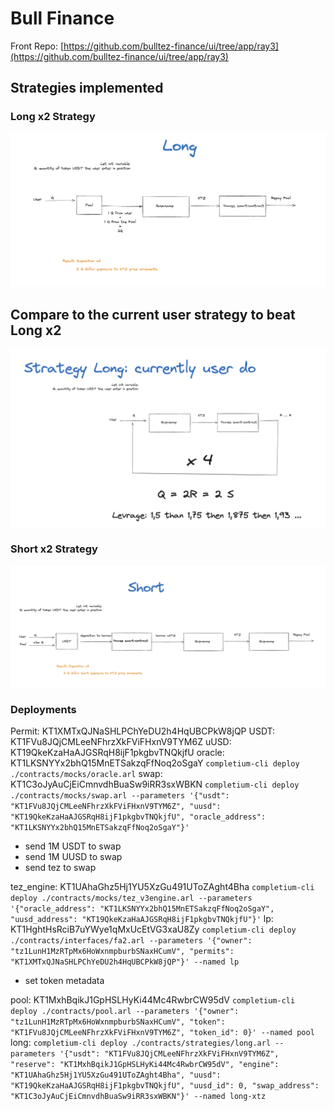 # Bull Finance

Front Repo: [https://github.com/bulltez-finance/ui/tree/app/ray3](https://github.com/bulltez-finance/ui/tree/app/ray3)

## Strategies implemented

### Long x2 Strategy
<img src="illustrations/Long_implemented_strategy.png" alt="Long x2 Strategy"/>

## Compare to the current user strategy to beat Long x2

<img src="illustrations/Current_user_strategy.png" alt="Long x2 Strategy"/>

### Short x2 Strategy
<img src="illustrations/Short_implemented_startegy.png" alt="Short x2 Strategy"/>


### Deployments

Permit: KT1XMTxQJNaSHLPChYeDU2h4HqUBCPkW8jQP
USDT: KT1FVu8JQjCMLeeNFhrzXkFViFHxnV9TYM6Z
uUSD: KT19QkeKzaHaAJGSRqH8ijF1pkgbvTNQkjfU
oracle: KT1LKSNYYx2bhQ15MnETSakzqFfNoq2oSgaY
`completium-cli deploy ./contracts/mocks/oracle.arl`
swap: KT1C3oJyAuCjEiCmnvdhBuaSw9iRR3sxWBKN
`completium-cli deploy ./contracts/mocks/swap.arl --parameters '{"usdt": "KT1FVu8JQjCMLeeNFhrzXkFViFHxnV9TYM6Z", "uusd": "KT19QkeKzaHaAJGSRqH8ijF1pkgbvTNQkjfU", "oracle_address": "KT1LKSNYYx2bhQ15MnETSakzqFfNoq2oSgaY"}'`

- send 1M USDT to swap
- send 1M UUSD to swap
- send tez to swap

tez_engine: KT1UAhaGhz5Hj1YU5XzGu491UToZAght4Bha
`completium-cli deploy ./contracts/mocks/tez_v3engine.arl --parameters '{"oracle_address": "KT1LKSNYYx2bhQ15MnETSakzqFfNoq2oSgaY", "uusd_address": "KT19QkeKzaHaAJGSRqH8ijF1pkgbvTNQkjfU"}'`
lp: KT1HghtHsRciB7uYWye1qMxUcEtVG3xaU8Zy
`completium-cli deploy ./contracts/interfaces/fa2.arl --parameters '{"owner": "tz1LunH1MzRTpMx6HoWxnmpburbSNaxHCumV", "permits": "KT1XMTxQJNaSHLPChYeDU2h4HqUBCPkW8jQP"}' --named lp`

- set token metadata

pool: KT1MxhBqikJ1GpHSLHyKi44Mc4RwbrCW95dV
`completium-cli deploy ./contracts/pool.arl --parameters '{"owner": "tz1LunH1MzRTpMx6HoWxnmpburbSNaxHCumV", "token": "KT1FVu8JQjCMLeeNFhrzXkFViFHxnV9TYM6Z", "token_id": 0}' --named pool`
long:
`completium-cli deploy ./contracts/strategies/long.arl --parameters '{"usdt": "KT1FVu8JQjCMLeeNFhrzXkFViFHxnV9TYM6Z", "reserve": "KT1MxhBqikJ1GpHSLHyKi44Mc4RwbrCW95dV", "engine": "KT1UAhaGhz5Hj1YU5XzGu491UToZAght4Bha", "uusd": "KT19QkeKzaHaAJGSRqH8ijF1pkgbvTNQkjfU", "uusd_id": 0, "swap_address": "KT1C3oJyAuCjEiCmnvdhBuaSw9iRR3sxWBKN"}' --named long-xtz`
